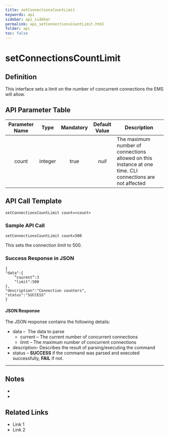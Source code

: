 ```yaml
---
title: setConnectionsCountLimit
keywords: api
sidebar: api_sidebar
permalink: api_setConnectionsCountLimit.html
folder: api
toc: false
---
```






# setConnectionsCountLimit



## Definition

This interface sets a limit on the number of concurrent connections the EMS will allow.





## API Parameter Table

| **Parameter Name** |  Type   | Mandatory | Default Value | Description                              |
| :----------------: | :-----: | :-------: | :-----------: | ---------------------------------------- |
|       count        | integer |   true    |    *null*     | The maximum number of connections allowed on this instance at one time. CLI connections are not affected |



## API Call Template

``` 
setConnectionsCountLimit count=<count>
```



### Sample API Call

```
setConnectionsCountLimit count=500
```

This sets the connection limit to 500.



### Success Response in JSON

``` 
{
"data":{
    “cuurent”:3
    "limit":500
},
"description":"Connection counters",
"status":"SUCCESS"
}
```



#### JSON Response

The JSON response contains the following details:

- data –  The data to parse
  - current – The current number of concurrent connections
  - limit – The maximum number of concurrent connections
- description– Describes the result of parsing/executing the command
- status – **SUCCESS** if the command was parsed and executed successfully, **FAIL** if not.

------

## Notes

- ​
- ​





## **Related Links**

- Link 1
- Link 2